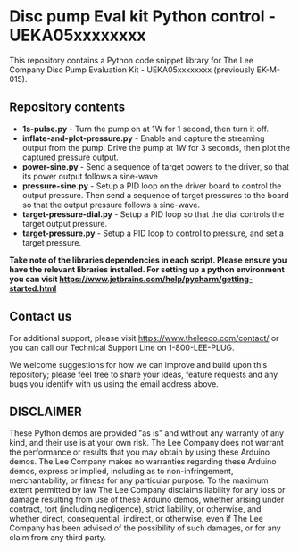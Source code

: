 # Disc pump Eval kit Python control - UEKA05xxxxxxxx
This repository contains a Python code snippet library for The Lee Company Disc Pump Evaluation Kit - UEKA05xxxxxxxx (previously EK-M-015).

## Repository contents
* **1s-pulse.py** - Turn the pump on at 1W for 1 second, then turn it off.
* **inflate-and-plot-pressure.py** - Enable and capture the streaming output from the pump. Drive the pump at 1W for 3 seconds, then plot the captured pressure output.
* **power-sine.py** - Send a sequence of target powers to the driver, so that its power output follows a sine-wave
* **pressure-sine.py** - Setup a PID loop on the driver board to control the output pressure. Then send a sequence of target pressures to the board so that the output pressure follows a sine-wave.
* **target-pressure-dial.py** - Setup a PID loop so that the dial controls the target output pressure.
* **target-pressure.py** - Setup a PID loop to control to pressure, and set a target pressure.

**Take note of the libraries dependencies in each script. Please ensure you have the relevant libraries installed. For setting up a python environment you can visit https://www.jetbrains.com/help/pycharm/getting-started.html**

## Contact us

For additional support, please visit https://www.theleeco.com/contact/ or you can call our Technical Support Line on 1-800-LEE-PLUG.

We welcome suggestions for how we can improve and build upon this repository; please feel free to share your ideas, feature requests and any bugs you identify with us using the email address above. 

## DISCLAIMER 
These Python demos are provided "as is" and without any warranty of any kind, and their use is at your own risk. The Lee Company does not warrant the performance or results that you may obtain by using these Arduino demos. The Lee Company makes no warranties regarding these Arduino demos, express or implied, including as to non-infringement, merchantability, or fitness for any particular purpose. To the maximum extent permitted by law The Lee Company disclaims liability for any loss or damage resulting from use of these Arduino demos, whether arising under contract, tort (including negligence), strict liability, or otherwise, and whether direct, consequential, indirect, or otherwise, even if The Lee Company has been advised of the possibility of such damages, or for any claim from any third party.

